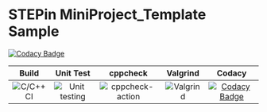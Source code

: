 # STEPin MiniProject_Template Sample

[![Codacy Badge](https://app.codacy.com/project/badge/Grade/d13728e8b4324fd085aa96e3fb1c9214)](https://www.codacy.com/gh/AdityaGautam05/LTTS-C-MiniProject/dashboard?utm_source=github.com&amp;utm_medium=referral&amp;utm_content=AdityaGautam05/LTTS-C-MiniProject&amp;utm_campaign=Badge_Grade)

|Build|Unit Test|cppcheck|Valgrind|Codacy|
|:--:|:--:|:--:|:--:|:--:|
|![C/C++ CI](https://github.com/stepin654321/MiniProject_Template/workflows/C/C++%20CI/badge.svg)|![Unit testing](https://github.com/stepin654321/MiniProject_Template/workflows/Unit%20testing/badge.svg)|![cppcheck-action](https://github.com/stepin654321/MiniProject_Template/workflows/cppcheck-action/badge.svg)|![Valgrind](https://github.com/stepin654321/MiniProject_Template/workflows/Valgrind/badge.svg)|[![Codacy Badge](https://app.codacy.com/project/badge/Grade/3ac7e2a959a24fa4b5d1b9c1c886ff75)](https://www.codacy.com/manual/stepin654321/MiniProject_Template?utm_source=github.com&amp;utm_medium=referral&amp;utm_content=stepin654321/MiniProject_Template&amp;utm_campaign=Badge_Grade)|


